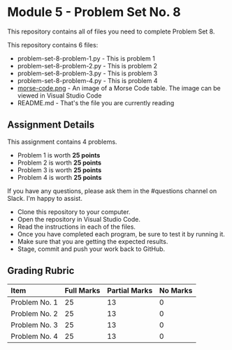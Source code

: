 # Module 5 - Problem Set No. 8

This repository contains all of files you need to complete Problem Set 8.

This repository contains 6 files:

- problem-set-8-problem-1.py - This is problem 1
- problem-set-8-problem-2.py - This is problem 2
- problem-set-8-problem-3.py - This is problem 3
- problem-set-8-problem-4.py - This is problem 4
- [morse-code.png](morse-code.png) - An image of a Morse Code table. The image can be viewed in Visual Studio Code
- README.md - That's the file you are currently reading

## Assignment Details

This assignment contains 4 problems.

- Problem 1 is worth **25 points**
- Problem 2 is worth **25 points**
- Problem 3 is worth **25 points**
- Problem 4 is worth **25 points**

If you have any questions, please ask them in the #questions channel on Slack. I'm happy to assist.

- Clone this repository to your computer.
- Open the repository in Visual Studio Code.
- Read the instructions in each of the files.
- Once you have completed each program, be sure to test it by running it.
- Make sure that you are getting the expected results.
- Stage, commit and push your work back to GitHub.

## Grading Rubric

| Item          | Full Marks | Partial Marks | No Marks |
| :------------ | :--------- | :------------ | :------- |
| Problem No. 1 | 25         | 13            | 0        |
| Problem No. 2 | 25         | 13            | 0        |
| Problem No. 3 | 25         | 13            | 0        |
| Problem No. 4 | 25         | 13            | 0        |
